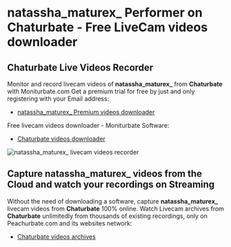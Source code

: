 # natassha_maturex_ Performer on Chaturbate - Free LiveCam videos downloader

## Chaturbate Live Videos Recorder

Monitor and record livecam videos of **natassha_maturex_** from **Chaturbate** with Moniturbate.com
Get a premium trial for free by just and only registering with your Email address:
* [natassha_maturex_ Premium videos downloader](https://moniturbate.com/request-demo-licence-key.html)

Free livecam videos downloader - Moniturbate Software:
* [Chaturbate videos downloader](https://moniturbate.com/moniturbate-download-software.html)

![natassha_maturex_ livecam videos recorder](https://peachurnet.com/templates/moniturbate-software.png)


## Capture natassha_maturex_ videos from the Cloud and watch your recordings on Streaming

Without the need of downloading a software, capture **natassha_maturex_** livecam videos from **Chaturbate** 100% online.
Watch Livecam archives from **Chaturbate** unlimitedly from thousands of existing recordings, only on Peachurbate.com and its websites network:
* [Chaturbate videos archives](https://peachurnet.com/)